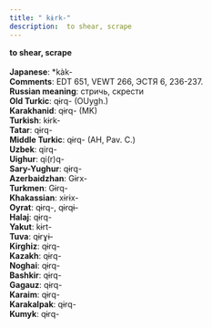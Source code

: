 ```yaml
---
title: " kɨrk-"
description:  to shear, scrape
---
```

<p data-pagefind-weight="0.5">
<strong> to shear, scrape</strong><br><br>
<strong>Japanese</strong>:  *kàk-<br>
<strong>Comments</strong>:  EDT 651, VEWT 266, ЭСТЯ 6, 236-237.<br>
<strong>Russian meaning</strong>:  стричь, скрести<br>
<strong>Old Turkic</strong>:  qɨrq- (OUygh.)<br>
<strong>Karakhanid</strong>:  qɨrq- (MK)<br>
<strong>Turkish</strong>:  kɨrk-<br>
<strong>Tatar</strong>:  qɨrq-<br>
<strong>Middle Turkic</strong>:  qɨrq- (AH, Pav. C.)<br>
<strong>Uzbek</strong>:  qirq-<br>
<strong>Uighur</strong>:  qi(r)q-<br>
<strong>Sary-Yughur</strong>:  qɨrq-<br>
<strong>Azerbaidzhan</strong>:  Gɨrx-<br>
<strong>Turkmen</strong>:  Gɨrq-<br>
<strong>Khakassian</strong>:  xɨrɨx-<br>
<strong>Oyrat</strong>:  qɨrq-, qɨrqɨ-<br>
<strong>Halaj</strong>:  qɨrq-<br>
<strong>Yakut</strong>:  kɨrt-<br>
<strong>Tuva</strong>:  qɨrɣɨ-<br>
<strong>Kirghiz</strong>:  qɨrq-<br>
<strong>Kazakh</strong>:  qɨrq-<br>
<strong>Noghai</strong>:  qɨrq-<br>
<strong>Bashkir</strong>:  qɨrq-<br>
<strong>Gagauz</strong>:  qɨrq-<br>
<strong>Karaim</strong>:  qɨrq-<br>
<strong>Karakalpak</strong>:  qɨrq-<br>
<strong>Kumyk</strong>:  qɨrq-<br>

</p>
